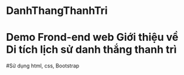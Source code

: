 # DanhThangThanhTri
# Demo Frond-end web Giới thiệu về Di tích lịch sử danh thắng thanh trì
#Sử dụng html, css, Bootstrap
